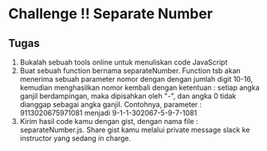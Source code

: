 # Challenge !! Separate Number

## Tugas
1. Bukalah sebuah tools online untuk menuliskan code JavaScript
2. Buat sebuah function bernama separateNumber. Function tsb akan menerima sebuah parameter nomor dengan dengan jumlah digit 10-16, kemudian menghasilkan nomor kembali dengan ketentuan : setiap angka ganjil berdampingan, maka dipisahkan oleh "-", dan angka 0 tidak dianggap sebagai angka ganjil. Contohnya, parameter : 9113020675971081 menjadi 9-1-1-302067-5-9-7-1081
3. Kirim hasil code kamu dengan gist, dengan nama file : separateNumber.js. Share gist kamu melalui private message slack ke instructor yang sedang in charge.
